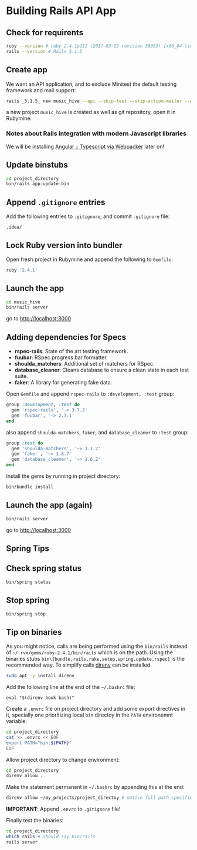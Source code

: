 # Building Rails API App

## Check for requirents
```bash
ruby --version # ruby 2.4.1p111 (2017-03-22 revision 58053) [x86_64-linux]
rails --version # Rails 5.1.5
```

## Create app
We want an API application, and to exclude Minitest the default testing framework and mail support:
```bash
rails _5.1.5_ new music_hive --api --skip-test --skip-action-mailer --database=postgresql
```

a new project `music_hive` is created as well as git repository, open it in Rubymine.

### Notes about Rails integration with modern Javascript libraries
We will be installing [Angular :: Typescript via Webpacker](5-adding_angular_frontend.md) later on!

## Update binstubs
```bash
cd project_directory
bin/rails app:update:bin
```

## Append `.gitignore` entries
Add the following entries to `.gitignore`, and commit `.gitignore` file:
```
.idea/
```

## Lock Ruby version into bundler
Open fresh project in Rubymine and append the following to `Gemfile`:
```ruby
ruby '2.4.1'
```

## Launch the app
```bash
cd music_hive
bin/rails server
```
go to [http://localhost:3000](http://localhost:3000)

## Adding dependencies for Specs
- **rspec-rails**: State of the art testing framework.
- **fuubar**:  RSpec progress bar formatter.
- **shoulda_matchers**: Additional set of matchers for RSpec.
- **database_cleaner**: Cleans database to ensure a clean state in each test suite.
- **faker**: A library for generating fake data.

Open `Gemfile` and append `rspec-rails` to `:development, :test` group:
```ruby
group :development, :test do
  gem 'rspec-rails', '~> 3.7.2'
  gem 'fuubar', '~> 2.3.1'
end
```

also append `shoulda-matchers`, `faker`, and `database_cleaner` to `:test` group:

```ruby
group :test do
  gem 'shoulda-matchers', '~> 3.1.2'
  gem 'faker', '~> 1.8.7'
  gem 'database_cleaner', '~> 1.6.2'
end
```

Install the gems by running in project directory:

```bash
bin/bundle install
```

## Launch the app (again)
```bash
bin/rails server
```
go to [http://localhost:3000](http://localhost:3000)

## Spring Tips

## Check spring status
```bash
bin/spring status
```

## Stop spring
```bash
bin/spring stop
```

## Tip on binaries
As you might notice, calls are being performed using the `bin/rails` instead of `~/.rvm/gems/ruby-2.4.1/bin/rails` which is on the path. Using the binaries stubs `bin\{bundle,rails,rake,setup,spring,update,rspec}` is the recommended way. To simplify calls [direnv](https://github.com/direnv/direnv) can be installed. 
```bash
sudo apt -y install direnv
```

Add the following line at the end of the `~/.bashrc` file:

`eval "$(direnv hook bash)"`

Create a `.envrc` file on project directory and add some export directives in it, specially one prioritizing local `bin` directoy in the `PATH` environemnt variable:

```bash
cd project_directory
cat >> .envrc << EOF
export PATH="bin:${PATH}"
EOF
```

Allow project directory to change environment:

```bash
cd project_directory
direnv allow .
```

Make the statement permanent in `~/.bashrc` by appending this at the end:
```bash
direnv allow ~/my_projects/project_directoy # notice full path specified!
```

**IMPORTANT**: Append `.envrc` to `.gitignore` file!

Finally test the binaries:

```bash
cd project_directory
which rails # should say bin/rails
rails server
```



